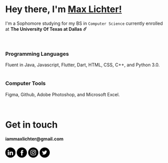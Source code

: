 # Hey there, I'm [Max Lichter!](https://iammaxlichter.com)

I'm a Sophomore studying for my BS in `Computer Science` currently enrolled at **The University Of Texas at Dallas ☄️** 

<br/>


### Programming Languages 
Fluent in Java, Javascript, Flutter, Dart,  HTML, CSS, C++, and Python 3.0.
<br/><br/>
### Computer Tools
Figma, Github, Adobe Photoshop, and Microsoft Excel.


<br>


# Get in touch
<h4>iammaxlichter@gmail.com</h4>

[![LinkedIn](https://github.com/iammaxlichter/iammaxlichter/blob/main/GitHubIcons/linkedin.png?raw=true)](https://www.linkedin.com/in/max-lichter-952409227/)
[![Facebook](https://github.com/iammaxlichter/iammaxlichter/blob/main/GitHubIcons/facebook.png?raw=true)](https://www.facebook.com/iammaxlichter)
[![Instagram](https://github.com/iammaxlichter/iammaxlichter/blob/main/GitHubIcons/instagram.png?raw=true)](https://instagram.com/iammaxlichter)
[![Twitter](https://github.com/iammaxlichter/iammaxlichter/blob/main/GitHubIcons/twitter.png?raw=true)](https://twitter.com/iammaxlichter)
